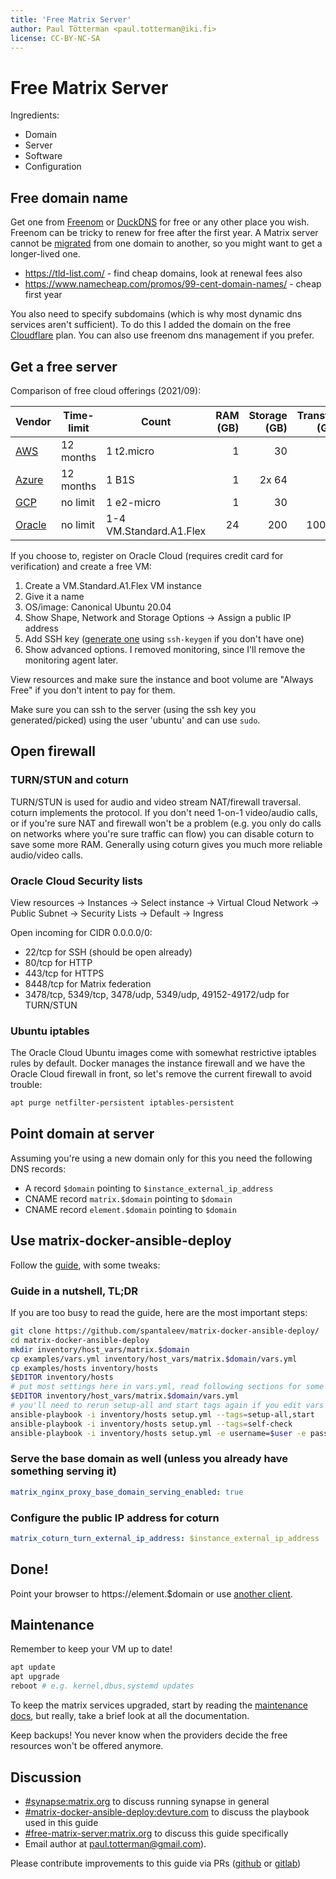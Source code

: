 ```yaml
---
title: 'Free Matrix Server'
author: Paul Tötterman <paul.totterman@iki.fi>
license: CC-BY-NC-SA
---
```

# Free Matrix Server

Ingredients:

- Domain
- Server
- Software
- Configuration

## Free domain name

Get one from [Freenom] or [DuckDNS] for free or any other place you wish.
Freenom can be tricky to renew for free after the first year. A Matrix server
cannot be [migrated] from one domain to another, so you might want to get a
longer-lived one.

- https://tld-list.com/ - find cheap domains, look at renewal fees also
- https://www.namecheap.com/promos/99-cent-domain-names/ - cheap first year

You also need to specify subdomains (which is why most dynamic dns services
aren't sufficient). To do this I added the domain on the free [Cloudflare] plan.
You can also use freenom dns management if you prefer.

[Freenom]: https://www.freenom.com
[DuckDNS]: https://www.duckdns.org/
[Cloudflare]: https://www.cloudflare.com
[migrated]: https://github.com/matrix-org/synapse/issues/1209

## Get a free server

Comparison of free cloud offerings (2021/09):

| Vendor   | Time-limit | Count                   | RAM (GB) | Storage (GB) | Transfer (GB) |
| -------- | ---------- | ----------------------- | -------: | -----------: | ------------: |
| [AWS]    | 12 months  | 1 t2.micro              | 1        | 30           | 15            |
| [Azure]  | 12 months  | 1 B1S                   | 1        | 2x 64        | 15            |
| [GCP]    | no limit   | 1 e2-micro              | 1        | 30           | 1             |
| [Oracle] | no limit   | 1-4 VM.Standard.A1.Flex | 24       | 200          | 10000         |

[AWS]: https://aws.amazon.com/free/
[Azure]: https://azure.microsoft.com/en-us/free/
[GCP]: https://cloud.google.com/free/
[Oracle]: https://www.oracle.com/cloud/free/

If you choose to, register on Oracle Cloud (requires credit card for
verification) and create a free VM:

1. Create a VM.Standard.A1.Flex VM instance
2. Give it a name
3. OS/image: Canonical Ubuntu 20.04
4. Show Shape, Network and Storage Options -> Assign a public IP address
5. Add SSH key ([generate one][sshkey] using `ssh-keygen` if you don't have one)
6. Show advanced options. I removed monitoring, since I'll remove the monitoring
   agent later.

View resources and make sure the instance and boot volume are "Always Free" if
you don't intent to pay for them.

Make sure you can ssh to the server (using the ssh key you generated/picked)
using the user 'ubuntu' and can use `sudo`.

[sshkey]: https://docs.oracle.com/en/cloud/iaas/compute-iaas-cloud/stcsg/generating-ssh-key-pair.html

## Open firewall

### TURN/STUN and coturn

TURN/STUN is used for audio and video stream NAT/firewall traversal. coturn
implements the protocol. If you don't need 1-on-1 video/audio calls, or if
you're sure NAT and firewall won't be a problem (e.g. you only do calls on
networks where you're sure traffic can flow) you can disable coturn to save some
more RAM. Generally using coturn gives you much more reliable audio/video calls.

### Oracle Cloud Security lists

View resources -> Instances -> Select instance -> Virtual Cloud Network ->
Public Subnet -> Security Lists -> Default -> Ingress

Open incoming for CIDR 0.0.0.0/0:
- 22/tcp for SSH (should be open already)
- 80/tcp for HTTP
- 443/tcp for HTTPS
- 8448/tcp for Matrix federation
- 3478/tcp, 5349/tcp, 3478/udp, 5349/udp, 49152-49172/udp for TURN/STUN

### Ubuntu iptables

The Oracle Cloud Ubuntu images come with somewhat restrictive iptables rules by
default. Docker manages the instance firewall and we have the Oracle Cloud
firewall in front, so let's remove the current firewall to avoid trouble:

```sh
apt purge netfilter-persistent iptables-persistent
```

## Point domain at server

Assuming you're using a new domain only for this you need the following DNS
records:

- A record `$domain` pointing to `$instance_external_ip_address`
- CNAME record `matrix.$domain` pointing to `$domain`
- CNAME record `element.$domain` pointing to `$domain`


## Use matrix-docker-ansible-deploy

Follow the [guide], with some tweaks:

[guide]: https://github.com/spantaleev/matrix-docker-ansible-deploy/blob/master/docs/README.md

### Guide in a nutshell, TL;DR

If you are too busy to read the guide, here are the most important steps:

```sh
git clone https://github.com/spantaleev/matrix-docker-ansible-deploy/
cd matrix-docker-ansible-deploy
mkdir inventory/host_vars/matrix.$domain
cp examples/vars.yml inventory/host_vars/matrix.$domain/vars.yml
cp examples/hosts inventory/hosts
$EDITOR inventory/hosts
# put most settings here in vars.yml, read following sections for some ideas
$EDITOR inventory/host_vars/matrix.$domain/vars.yml
# you'll need to rerun setup-all and start tags again if you edit vars later
ansible-playbook -i inventory/hosts setup.yml --tags=setup-all,start
ansible-playbook -i inventory/hosts setup.yml --tags=self-check
ansible-playbook -i inventory/hosts setup.yml -e username=$user -e password=$pass -e admin=yes --tags=register-user
```

### Serve the base domain as well (unless you already have something serving it)

```yaml
matrix_nginx_proxy_base_domain_serving_enabled: true
```

### Configure the public IP address for coturn

```yaml
matrix_coturn_turn_external_ip_address: $instance_external_ip_address
```

## Done!

Point your browser to https://element.$domain or use [another
client](https://matrix.org/clients).

## Maintenance

Remember to keep your VM up to date!

```sh
apt update
apt upgrade
reboot # e.g. kernel,dbus,systemd updates
```

To keep the matrix services upgraded, start by reading the [maintenance docs],
but really, take a brief look at all the documentation.

[maintenance docs]: https://github.com/spantaleev/matrix-docker-ansible-deploy/blob/master/docs/maintenance-upgrading-services.md

Keep backups! You never know when the providers decide the free resources won't
be offered anymore.

## Discussion

- [#synapse:matrix.org](https://matrix.to/#/#synapse:matrix.org) to discuss
  running synapse in general
- [#matrix-docker-ansible-deploy:devture.com](https://matrix.to/#/#matrix-docker-ansible-deploy:devture.com)
  to discuss the playbook used in this guide
- [#free-matrix-server:matrix.org](https://gitlab.com/ptman/matrix-docs/-/tree/master/free-matrix-server)
  to discuss this guide specifically
- Email author at <a
  href="mailto:paul.totterman@gmail.com">paul.totterman@gmail.com</a>).

Please contribute improvements to this guide via PRs ([github] or [gitlab])

[github]: https://github.com/ptman/matrix-docs
[gitlab]: https://gitlab.com/ptman/matrix-docs
